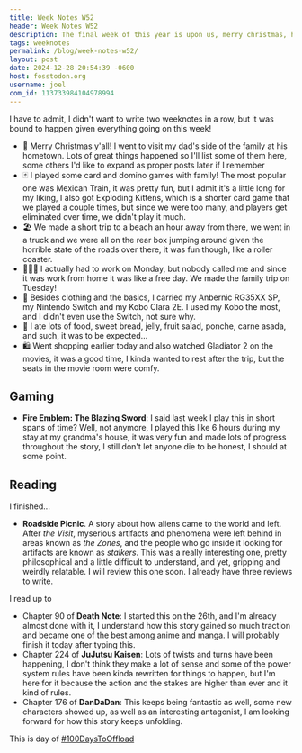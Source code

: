 ```yaml
---
title: Week Notes W52
header: Week Notes W52
description: The final week of this year is upon us, merry christmas, happy holidays, and everything that happened this week
tags: weeknotes
permalink: /blog/week-notes-w52/
layout: post
date: 2024-12-28 20:54:39 -0600
host: fosstodon.org
username: joel
com_id: 113733984104978994
---
```


I have to admit, I didn't want to write two weeknotes in a row, but it was bound to happen given everything going on this week!

- 🎄 Merry Christmas y'all! I went to visit my dad's side of the family at his hometown. Lots of great things happened so I'll list some of them here, some others I'd like to expand as proper posts later if I remember
- 🃏 I played some card and domino games with family! The most popular one was Mexican Train, it was pretty fun, but I admit it's a little long for my liking, I also got Exploding Kittens, which is a shorter card game that we played a couple times, but since we were too many, and players get eliminated over time, we didn't play it much.
- 🏖 We made a short trip to a beach an hour away from there, we went in a truck and we were all on the rear box jumping around given the horrible state of the roads over there, it was fun though, like a roller coaster.
- 👩🏽‍💻 I actually had to work on Monday, but nobody called me and since it was work from home it was like a free day. We made the family trip on Tuesday!
- 🧳 Besides clothing and the basics, I carried my Anbernic RG35XX SP, my Nintendo Switch and my Kobo Clara 2E. I used my Kobo the most, and I didn't even use the Switch, not sure why.
- 🥖 I ate lots of food, sweet bread, jelly, fruit salad, ponche, carne asada, and such, it was to be expected...
- 🛍 Went shopping earlier today and also watched Gladiator 2 on the movies, it was a good time, I kinda wanted to rest after the trip, but the seats in the movie room were comfy.

## Gaming
- __Fire Emblem: The Blazing Sword__: I said last week I play this in short spans of time? Well, not anymore, I played this like 6 hours during my stay at my grandma's house, it was very fun and made lots of progress throughout the story, I still don't let anyone die to be honest, I should at some point.

## Reading

I finished...
- __Roadside Picnic__. A story about how aliens came to the world and left. After _the Visit_, myserious artifacts and phenomena were left behind in areas known as _the Zones_, and the people who go inside it looking for artifacts are known as _stalkers_. This was a really interesting one, pretty philosophical and a little difficult to understand, and yet, gripping and weirdly relatable. I will review this one soon. I already have three reviews to write.

I read up to
- Chapter 90 of __Death Note__: I started this on the 26th, and I'm already almost done with it, I understand how this story gained so much traction and became one of the best among anime and manga. I will probably finish it today after typing this.
- Chapter 224 of __JuJutsu Kaisen__: Lots of twists and turns have been happening, I don't think they make a lot of sense and some of the power system rules have been kinda rewritten for things to happen, but I'm here for it because the action and the stakes are higher than ever and it kind of rules.
- Chapter 176 of __DanDaDan__: This keeps being fantastic as well, some new characters showed up, as well as an interesting antagonist, I am looking forward for how this story keeps unfolding.

This is day of [#100DaysToOffload](https://100daystooffload.com)
